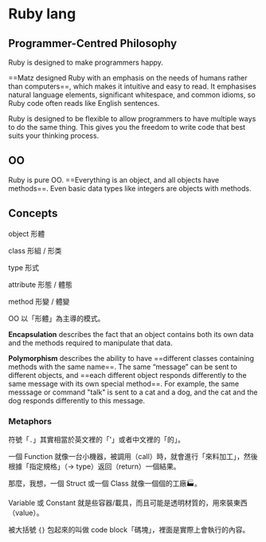 # Ruby lang

## Programmer-Centred Philosophy

Ruby is designed to make programmers happy.

==Matz designed Ruby with an emphasis on the needs of humans rather than computers==, which makes it intuitive and easy to read. It emphasises natural language elements, significant whitespace, and common idioms, so Ruby code often reads like English sentences.

Ruby is designed to be flexible to allow programmers to have multiple ways to do the same thing. This gives you the freedom to write code that best suits your thinking process.

## OO

Ruby is pure OO. ==Everything is an object, and all objects have methods==. Even basic data types like integers are objects with methods.

## Concepts

object 形體

class 形組 / 形类

type 形式

attribute 形態 / 體態

method 形變 / 體變

OO 以「形體」為主導的模式。

**Encapsulation** describes the fact that an object contains both its own data and the methods required to manipulate that data.

**Polymorphism** describes the ability to have ==different classes containing methods with the same name==. The same “message” can be sent to different objects, and ==each different object responds differently to the same message with its own special method==. For example, the same messsage or command "talk" is sent to a cat and a dog, and the cat and the dog responds differently to this message.

### Metaphors

符號「`.`」其實相當於英文裡的「'」或者中文裡的「的」。

一個 Function 就像一台小機器，被調用（call）時，就會進行「來料加工」，然後根據「指定規格」（-> type）返回（return）一個結果。

那麼，我想，一個 Struct 或一個 Class 就像一個個的工廠🏭。

Variable 或 Constant 就是些容器/載具，而且可能是透明材質的，用來裝東西（value）。

被大括號 `{}` 包起來的叫做 code block「碼塊」，裡面是實際上會執行的內容。

